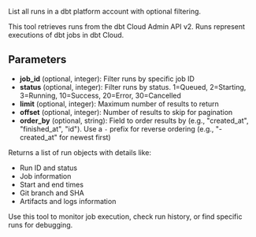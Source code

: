List all runs in a dbt platform account with optional filtering.

This tool retrieves runs from the dbt Cloud Admin API v2. Runs represent executions of dbt jobs in dbt Cloud.

## Parameters

- **job_id** (optional, integer): Filter runs by specific job ID
- **status** (optional, integer): Filter runs by status. 1=Queued, 2=Starting, 3=Running, 10=Success, 20=Error, 30=Cancelled
- **limit** (optional, integer): Maximum number of results to return
- **offset** (optional, integer): Number of results to skip for pagination
- **order_by** (optional, string): Field to order results by (e.g., "created_at", "finished_at", "id"). Use a `-` prefix for reverse ordering (e.g., "-created_at" for newest first)

Returns a list of run objects with details like:

- Run ID and status
- Job information
- Start and end times
- Git branch and SHA
- Artifacts and logs information

Use this tool to monitor job execution, check run history, or find specific runs for debugging.
